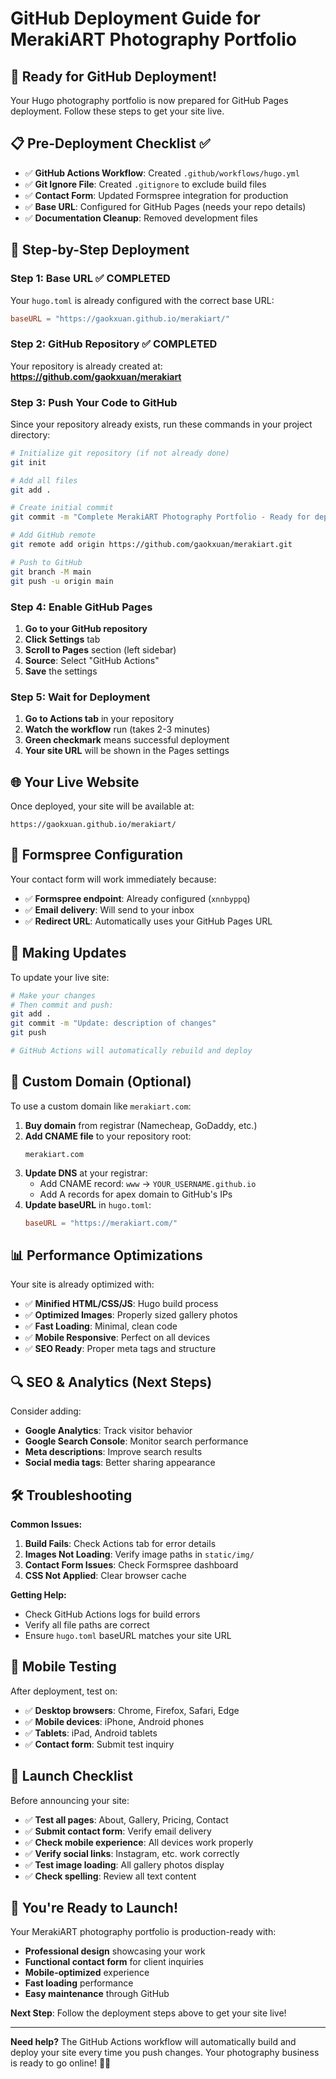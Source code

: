 # GitHub Deployment Guide for MerakiART Photography Portfolio

## 🚀 **Ready for GitHub Deployment!**

Your Hugo photography portfolio is now prepared for GitHub Pages deployment. Follow these steps to get your site live.

## **📋 Pre-Deployment Checklist ✅**

- ✅ **GitHub Actions Workflow**: Created `.github/workflows/hugo.yml`
- ✅ **Git Ignore File**: Created `.gitignore` to exclude build files
- ✅ **Contact Form**: Updated Formspree integration for production
- ✅ **Base URL**: Configured for GitHub Pages (needs your repo details)
- ✅ **Documentation Cleanup**: Removed development files

## **🔧 Step-by-Step Deployment**

### **Step 1: Base URL ✅ COMPLETED**

Your `hugo.toml` is already configured with the correct base URL:
```toml
baseURL = "https://gaokxuan.github.io/merakiart/"
```

### **Step 2: GitHub Repository ✅ COMPLETED**

Your repository is already created at:
**https://github.com/gaokxuan/merakiart**

### **Step 3: Push Your Code to GitHub**

Since your repository already exists, run these commands in your project directory:

```bash
# Initialize git repository (if not already done)
git init

# Add all files
git add .

# Create initial commit
git commit -m "Complete MerakiART Photography Portfolio - Ready for deployment"

# Add GitHub remote
git remote add origin https://github.com/gaokxuan/merakiart.git

# Push to GitHub
git branch -M main
git push -u origin main
```

### **Step 4: Enable GitHub Pages**

1. **Go to your GitHub repository**
2. **Click Settings** tab
3. **Scroll to Pages** section (left sidebar)
4. **Source**: Select "GitHub Actions"
5. **Save** the settings

### **Step 5: Wait for Deployment**

1. **Go to Actions tab** in your repository
2. **Watch the workflow** run (takes 2-3 minutes)
3. **Green checkmark** means successful deployment
4. **Your site URL** will be shown in the Pages settings

## **🌐 Your Live Website**

Once deployed, your site will be available at:
```
https://gaokxuan.github.io/merakiart/
```

## **📧 Formspree Configuration**

Your contact form will work immediately because:
- ✅ **Formspree endpoint**: Already configured (`xnnbyppq`)
- ✅ **Email delivery**: Will send to your inbox
- ✅ **Redirect URL**: Automatically uses your GitHub Pages URL

## **🔄 Making Updates**

To update your live site:

```bash
# Make your changes
# Then commit and push:
git add .
git commit -m "Update: description of changes"
git push

# GitHub Actions will automatically rebuild and deploy
```

## **🎯 Custom Domain (Optional)**

To use a custom domain like `merakiart.com`:

1. **Buy domain** from registrar (Namecheap, GoDaddy, etc.)
2. **Add CNAME file** to your repository root:
   ```
   merakiart.com
   ```
3. **Update DNS** at your registrar:
   - Add CNAME record: `www` → `YOUR_USERNAME.github.io`
   - Add A records for apex domain to GitHub's IPs
4. **Update baseURL** in `hugo.toml`:
   ```toml
   baseURL = "https://merakiart.com/"
   ```

## **📊 Performance Optimizations**

Your site is already optimized with:
- ✅ **Minified HTML/CSS/JS**: Hugo build process
- ✅ **Optimized Images**: Properly sized gallery photos
- ✅ **Fast Loading**: Minimal, clean code
- ✅ **Mobile Responsive**: Perfect on all devices
- ✅ **SEO Ready**: Proper meta tags and structure

## **🔍 SEO & Analytics (Next Steps)**

Consider adding:
- **Google Analytics**: Track visitor behavior
- **Google Search Console**: Monitor search performance
- **Meta descriptions**: Improve search results
- **Social media tags**: Better sharing appearance

## **🛠 Troubleshooting**

**Common Issues:**

1. **Build Fails**: Check Actions tab for error details
2. **Images Not Loading**: Verify image paths in `static/img/`
3. **Contact Form Issues**: Check Formspree dashboard
4. **CSS Not Applied**: Clear browser cache

**Getting Help:**
- Check GitHub Actions logs for build errors
- Verify all file paths are correct
- Ensure `hugo.toml` baseURL matches your site URL

## **📱 Mobile Testing**

After deployment, test on:
- ✅ **Desktop browsers**: Chrome, Firefox, Safari, Edge
- ✅ **Mobile devices**: iPhone, Android phones
- ✅ **Tablets**: iPad, Android tablets
- ✅ **Contact form**: Submit test inquiry

## **🎉 Launch Checklist**

Before announcing your site:
- ✅ **Test all pages**: About, Gallery, Pricing, Contact
- ✅ **Submit contact form**: Verify email delivery
- ✅ **Check mobile experience**: All devices work properly
- ✅ **Verify social links**: Instagram, etc. work correctly
- ✅ **Test image loading**: All gallery photos display
- ✅ **Check spelling**: Review all text content

## **🚀 You're Ready to Launch!**

Your MerakiART photography portfolio is production-ready with:
- **Professional design** showcasing your work
- **Functional contact form** for client inquiries
- **Mobile-optimized** experience
- **Fast loading** performance
- **Easy maintenance** through GitHub

**Next Step**: Follow the deployment steps above to get your site live!

---

**Need help?** The GitHub Actions workflow will automatically build and deploy your site every time you push changes. Your photography business is ready to go online! 📸✨
